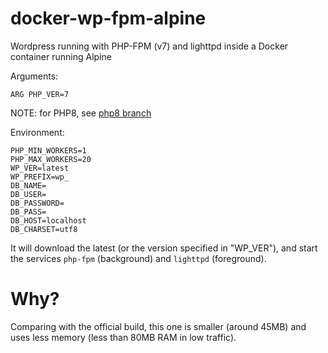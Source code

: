 # docker-wp-fpm-alpine
Wordpress running with PHP-FPM (v7) and lighttpd inside a Docker container running Alpine

Arguments:

```
ARG PHP_VER=7
```
 NOTE: for PHP8, see [php8 branch](https://github.com/Intellisrc/docker-wp-fpm-alpine/tree/php8)

Environment:

```
PHP_MIN_WORKERS=1
PHP_MAX_WORKERS=20
WP_VER=latest
WP_PREFIX=wp_
DB_NAME=
DB_USER=
DB_PASSWORD=
DB_PASS=
DB_HOST=localhost
DB_CHARSET=utf8
```

It will download the latest (or the version specified in "WP_VER"), and start the services `php-fpm` (background) and `lighttpd` (foreground).


# Why?

Comparing with the official build, this one is smaller (around 45MB) and uses less memory (less than 80MB RAM in low traffic). 
